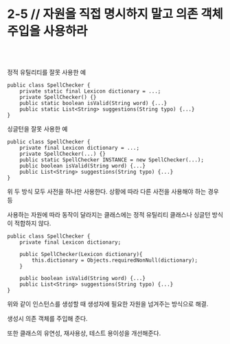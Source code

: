 # 2-5 // 자원을 직접 명시하지 말고 의존 객체 주입을 사용하라

<br>
<br>

정적 유틸리티를 잘못 사용한 예
```
public class SpellChecker {
    private static final Lexicon dictionary = ...;
    private SpellChecker() {}
    public static boolean isValid(String word) {...}
    public static List<String> suggestions(String typo) {...}
}
```

싱글턴을 잘못 사용한 예
```
public class SpellChecker {
    private final Lexicon dictionary = ...;
    private SpellChecker(...) {}
    public static SpellChecker INSTANCE = new SpellChecker(...);
    public boolean isValid(String word) {...}
    public List<String> suggestions(String typo) {...}
}
```

위 두 방식 모두 사전을 하나만 사용한다. 상황에 따라 다른 사전을 사용해야 하는 경우등

사용하는 자원에 따라 동작이 달라지는 클래스에는 정적 유틸리티 클래스나 싱글턴 방식이 적합하지 않다.

```
public class SpellChecker {
    private final Lexicon dictionary;

    public SpellChecker(Lexicon dictionary){
        this.dictionary = Objects.requiredNonNull(dictionary);
    }

    public boolean isValid(String word) {...}
    public List<String> suggestions(String typo) {...}
}
```

위와 같이 인스턴스를 생성할 때 생성자에 필요한 자원을 넘겨주는 방식으로 해결.

생성시 의존 객체를 주입해 준다.

또한 클래스의 유연성, 재사용상, 테스트 용이성을 개선해준다.
